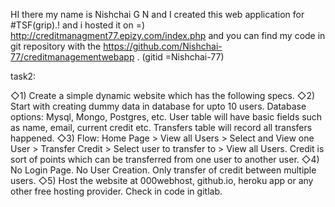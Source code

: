 HI there my name is Nishchai G N and I created this web application for #TSF(grip).!
and i hosted it on =) http://creditmanagment77.epizy.com/index.php  and you can find my code in git repository with the 
   https://github.com/Nishchai-77/creditmanagementwebapp . (gitid =Nishchai-77)

task2:

◇1) Create a simple dynamic website which has the following specs.
◇2) Start with creating dummy data in database for upto 10 users.
Database options: Mysql, Mongo, Postgres, etc. User table will
have basic fields such as name, email, current credit etc. Transfers
table will record all transfers happened.
◇3) Flow: Home Page > View all Users > Select and View one User >
Transfer Credit > Select user to transfer to > View all Users. Credit
is sort of points which can be transferred from one user to another
user.
◇4) No Login Page. No User Creation. Only transfer of credit between
multiple users.
◇5) Host the website at 000webhost, github.io, heroku app or any
other free hosting provider. Check in code in gitlab.
